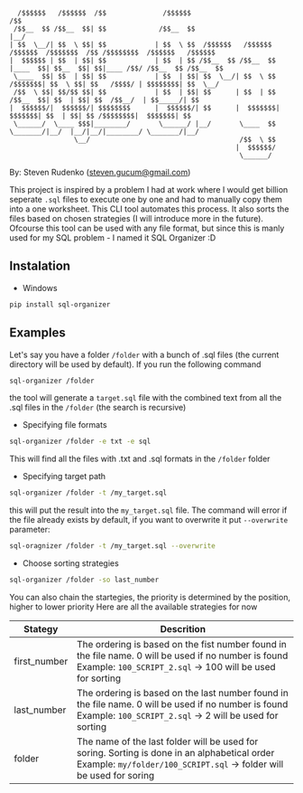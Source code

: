 ```
  /$$$$$$   /$$$$$$  /$$              /$$$$$$                                          /$$                              
 /$$__  $$ /$$__  $$| $$             /$$__  $$                                        |__/                              
| $$  \__/| $$  \ $$| $$            | $$  \ $$  /$$$$$$   /$$$$$$   /$$$$$$  /$$$$$$$  /$$ /$$$$$$$$  /$$$$$$   /$$$$$$ 
|  $$$$$$ | $$  | $$| $$            | $$  | $$ /$$__  $$ /$$__  $$ |____  $$| $$__  $$| $$|____ /$$/ /$$__  $$ /$$__  $$
 \____  $$| $$  | $$| $$            | $$  | $$| $$  \__/| $$  \ $$  /$$$$$$$| $$  \ $$| $$   /$$$$/ | $$$$$$$$| $$  \__/
 /$$  \ $$| $$/$$ $$| $$            | $$  | $$| $$      | $$  | $$ /$$__  $$| $$  | $$| $$  /$$__/  | $$_____/| $$      
|  $$$$$$/|  $$$$$$/| $$$$$$$$      |  $$$$$$/| $$      |  $$$$$$$|  $$$$$$$| $$  | $$| $$ /$$$$$$$$|  $$$$$$$| $$      
 \______/  \____ $$$|________/       \______/ |__/       \____  $$ \_______/|__/  |__/|__/|________/ \_______/|__/      
                \__/                                     /$$  \ $$                                                      
                                                        |  $$$$$$/                                                      
                                                         \______/                                                       
```
By: Steven Rudenko (steven.gucum@gmail.com)

This project is inspired by a problem I had at work where I would get billion seperate `.sql` files to execute one by one and had to manually copy them into a one worksheet. This CLI tool automates this process. It also sorts the files based on chosen strategies (I will introduce more in the future). Ofcourse this tool can be used with any file format, but since this is manly used for my SQL problem - I named it SQL Organizer :D


## Instalation

- Windows

```bash
pip install sql-organizer
```

## Examples

Let's say you have a folder `/folder` with a bunch of .sql files (the current directory will be used by default). If you run the following command

```bash
sql-organizer /folder
```

the tool will generate a `target.sql` file with the combined text from all the .sql files in the `/folder` (the search is recursive)

- Specifying file formats

```bash
sql-organizer /folder -e txt -e sql
```

This will find all the files with .txt and .sql formats in the `/folder` folder

- Specifying target path

```bash
sql-organizer /folder -t /my_target.sql
```

this will put the result into the `my_target.sql` file. The command will error if the file already exists by default, if you want to overwrite it put `--overwrite` parameter:

```bash
sql-oragnizer /folder -t /my_target.sql --overwrite
```

- Choose sorting strategies

```bash
sql-organizer /folder -so last_number
```

You can also chain the startegies, the priority is determined by the position, higher to lower priority
Here are all the available strategies for now

| **Stategy**  | **Descrition**                                                                                                                                                         |
|--------------|------------------------------------------------------------------------------------------------------------------------------------------------------------------------|
| first_number | The ordering is based on the fist number found in the file name. 0 will be used if no number is found<br>Example: `100_SCRIPT_2.sql` -> 100 will be used for sorting   |
| last_number  | The ordering is based on the last number found in the file name. 0 will be used if no number is found<br>Example: `100_SCRIPT_2.sql` -> 2 will be used for sorting     |
| folder       | The name of the last folder will be used for soring. Sorting is done in an alphabetical order<br>Example: `my/folder/100_SCRIPT.sql` -> folder will be used for soring |

